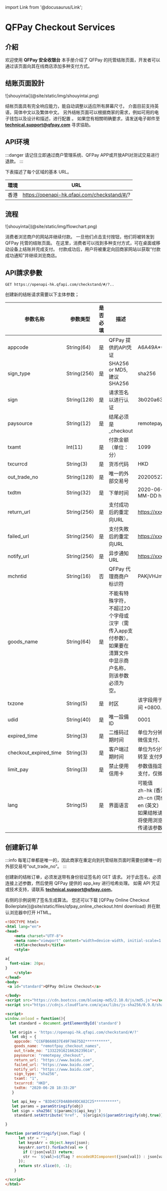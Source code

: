 import Link from '@docusaurus/Link';

# QFPay Checkout Services

## 介紹

欢迎使用 **QFPay 安全收银台** 本手册介绍了 QFPay 的托管结账页面，开发者可以通过该页面向其在线商店添加多种支付方式。

## 结账页面設計

<Link href="/img/shouyintai.png"> ![shouyintai](@site/static/img/shouyintai.png) </Link>

结帐页面具有完全响应能力，能自动调整以适应所有屏幕尺寸。 介面目前支持英语，简体中文以及繁体中文。 另外结帐页面可以根据商家的需求，例如可用的电子钱包以及设计和描述，进行配置 。 如果您有相關明确要求，请发送电子邮件至 **technical.support@qfpay.com** 寻求協助。

## API环境

:::danger
请记住立即通过商户管理系统、QFPay APP或开放API对测试交易进行退款。
:::

下表描述了每个区域的基本 URL。

| 環境 | URL              |
| ---------- | ------------------------- |
| 香港 | https://openapi-hk.qfapi.com/checkstand/#/? |

## 流程

<Link href="/img/flowchart.png"> ![shouyintai](@site/static/img/flowchart.png) </Link>

消费者浏览商户的网站并继续付款。 一旦他们点击支付按钮，他们将被转发到 QFPay 托管的结账页面。 在这里，消费者可以找到多种支付方式，可在桌面或移动设备上结账并完成支付。 付款成功后，用户将被重定向回商家网站以获取“付款成功通知”并继续浏览商店。

## API請求參數

`GET https://openapi-hk.qfapi.com/checkstand/#/?..` <br/>

创建新的结帐请求需要以下主体参数；

 | 参数名称 | 参数类型 | 是否必填 | 描述 | 范例 |
| ---------- | ----------- | ----------- | ----------- | ----------- |
 | appcode | String(64) | 是 |QFPay 提供的API凭证|	A6A49A******************5032|
|sign_type | String(256)|是|SHA256 or MD5, 建议SHA256|	sha256|
|sign | String(128)	|是|	请求签名以进行认证 |	3b020a6349646684ebeeb0ec2cd3d1fb|
|paysource	 | String(12)|	是|	结尾必须是 _checkout|	remotepay_checkout|
|txamt	 | Int(11)|	是|	付款金额（单位：分）|	1099|
|txcurrcd |String(3)|	是	| 货币代码|	HKD|
|out_trade_no|	String(128)|	是|	唯一的外部交易号|	202005270001|
|txdtm	|String(32)	|是|	下单时间	|2020-06-24 20:04:37, Format: YYYY-MM-DD hh:mm:ss|
|return_url|	String(256)|	是	|支付成功后的重定向URL	|https://xxx.com/return/success|
|failed_url	|String(256)|	是	|支付失敗后的重定向URL	|https://xxx.com/return/failed|
|notify_url	|String(256)|	是	|异步通知URL	|https://xxx.com/notify/success|
|mchntid	|String(16)|	否 |QFPay 代理商商户标识符|PAKjVHJmQe|
|goods_name	|String(64)|	是	|不能有特殊字符，不超过20个字母或汉字（需传入app支付参数）。 如果要在清算文件中显示商户名称，则该参数必须为空。| |
|txzone	|String(5)	|是	|时区	|该字段用于记录本地下单时间, 默认为北京时间 +0800.|
|udid	|String(40)	|是	|唯一設備ID	|0001|
|expired_time	|String(3)	|是	|二维码过期时间|单位为分钟，最短5分钟，最长120分钟，仅微信支付、支付宝、支付宝香港支持此参数|
|checkout_expired_time	|String(3)	|是	|客户端过期时间|单位为5分钟， 时间到了后，结账页面会跳转至 支付失败后的重定向URL|
|limit_pay	|String(3)	|是	|禁止使用信用卡|参数值指定为no_credit，即禁止使用信用卡支付，仅微信支付支持此功能。|
|lang|String(5)|是|界面语言|可能值 <br/> zh-hk (香港繁体中文) <br/> zh-cn (简体中文) <br/> en (英文) <br/>如果结帐请求中不传递该参数，则结帐页面将使用浏览器的默认语言。 如果结帐请求中传递该参数，则生成签名时不包含该参数。|

## 创建新订单

:::info
每笔订单都是唯一的，因此商家在重定向到托管结账页面时需要创建唯一的外部交易号“out_trade_no”。
::: 

创建新的结帐订单，必须发送带有身份验证签名的 GET 请求。 对于此签名，必须连接上述参数，然后使用 QFPay 提供的 app_key 进行哈希处理。 如需 API 凭证或技术支持，请联系 **technical.support@qfpay.com**。

右侧的示例说明了签名生成算法。 您还可以下载 [QFPay Online Checkout Boilerplate](@site/static/files/qfpay_online_checkout.html download) 并在默认浏览器中打开 HTML。

```html
<!DOCTYPE html>
<html lang="en">
<head>
    <meta charset="UTF-8">
    <meta name="viewport" content="width=device-width, initial-scale=1.0">
    <title>checkout</title>
    <style>

a{
  font-size: 20px;
}
    </style>
</head>
<body>
 <a id="standard">QFPay Online Checkout</a>

</body>
<script src="https://cdn.bootcss.com/blueimp-md5/2.10.0/js/md5.js"></script>
<script src="https://cdnjs.cloudflare.com/ajax/libs/js-sha256/0.9.0/sha256.min.js"></script>

<script> 
window.onload = function(){
  let standard = document.getElementById('standard')

  let origin = 'https://openapi-hk.qfapi.com/checkstand/#/?'
   let obj = {
    appcode: "CC6FB660837E49F7A675D2**********",
    goods_name: "remotfpay_checkout_names",
    out_trade_no: "13322916216626239614",
    paysource: "remotepay_checkout",
    return_url: "https://www.baidu.com",
    failed_url: "https://www.baidu.com",
    notify_url: "https://www.baidu.com",
    sign_type: "sha256",
    txamt: "1",
    txcurrcd: "HKD",
    txdtm: "2020-06-28 18:33:20"
   }

   let api_key = "B3D4CCFD4AB049DCA82C25**********";
   let params = paramStringify(obj) 
   let sign = sha256(`${params}${api_key}`)
    standard.setAttribute('href', `${origin}${paramStringify(obj,true)}&sign=${sign}`)

}   

function paramStringify(json,flag) {
      let str = "";
      let keysArr = Object.keys(json);
      keysArr.sort().forEach(val => {
        if (!json[val]) return;
        str += `${val}=${flag ? encodeURIComponent(json[val]) : json[val]}&`;
      });
      return str.slice(0, -1);
    }

</script>
</html>
```
